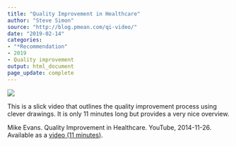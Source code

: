 ```yaml
---
title: "Quality Improvement in Healthcare"
author: "Steve Simon"
source: "http://blog.pmean.com/qi-video/"
date: "2019-02-14"
categories:
- "*Recommendation"
- 2019
- Quality improvement
output: html_document
page_update: complete
---
```


![](http://www.pmean.com/new-images/19/qi-video01.png)

<div class="notes">

This is a slick video that outlines the quality improvement process using clever drawings. It is only 11 minutes long but provides a very nice overview.

Mike Evans. Quality Improvement in Healthcare. YouTube, 2014-11-26. Available as a [video (11 minutes)][eva1].

[eva1]: https://www.youtube.com/watch?v=jq52ZjMzqyI

</div>



